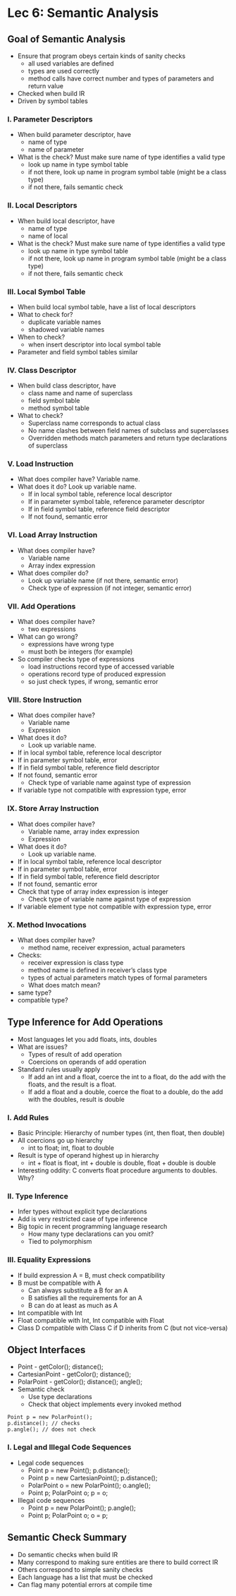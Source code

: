 # Lec 6: Semantic Analysis
## Goal of Semantic Analysis
- Ensure that program obeys certain kinds of sanity checks
    - all used variables are defined
    - types are used correctly
    - method calls have correct number and types of parameters and return value
- Checked when build IR
- Driven by symbol tables
### I. Parameter Descriptors
- When build parameter descriptor, have
    - name of type
    - name of parameter
- What is the check? Must make sure name of type identifies a valid type
    - look up name in type symbol table
    - if not there, look up name in program symbol table (might be a class type)
    - if not there, fails semantic check
### II. Local Descriptors
- When build local descriptor, have
    - name of type
    - name of local
- What is the check? Must make sure name of type identifies a valid type
    - look up name in type symbol table
    - if not there, look up name in program symbol table (might be a class type)
    - if not there, fails semantic check
### III. Local Symbol Table
- When build local symbol table, have a list of local descriptors
- What to check for?
    - duplicate variable names
    - shadowed variable names
- When to check?
    - when insert descriptor into local symbol table
- Parameter and field symbol tables similar
### IV. Class Descriptor
- When build class descriptor, have
    - class name and name of superclass
    - field symbol table
    - method symbol table
- What to check?
    - Superclass name corresponds to actual class
    - No name clashes between field names of subclass and superclasses
    - Overridden methods match parameters and return type declarations of superclass
### V. Load Instruction
- What does compiler have? Variable name.
- What does it do? Look up variable name.
    - If in local symbol table, reference local descriptor
    - If in parameter symbol table, reference parameter descriptor
    - If in field symbol table, reference field descriptor
    - If not found, semantic error
### VI. Load Array Instruction
- What does compiler have?
    - Variable name
    - Array index expression
- What does compiler do?
    - Look up variable name (if not there, semantic error)
    - Check type of expression (if not integer, semantic error)
### VII. Add Operations
- What does compiler have?
    - two expressions
- What can go wrong?
    - expressions have wrong type
    - must both be integers (for example)
- So compiler checks type of expressions
    - load instructions record type of accessed variable
    - operations record type of produced expression
    - so just check types, if wrong, semantic error
### VIII. Store Instruction
- What does compiler have?
    - Variable name
    - Expression
- What does it do?
    - Look up variable name.
- If in local symbol table, reference local descriptor
- If in parameter symbol table, error
- If in field symbol table, reference field descriptor
- If not found, semantic error
    - Check type of variable name against type of expression
- If variable type not compatible with expression type, error
### IX. Store Array Instruction
- What does compiler have?
    - Variable name, array index expression
    - Expression
- What does it do?
    - Look up variable name.
- If in local symbol table, reference local descriptor
- If in parameter symbol table, error
- If in field symbol table, reference field descriptor
- If not found, semantic error
- Check that type of array index expression is integer
    - Check type of variable name against type of expression
- If variable element type not compatible with expression type, error
### X. Method Invocations
- What does compiler have?
    - method name, receiver expression, actual parameters
- Checks:
    - receiver expression is class type
    - method name is defined in receiver’s class type
    - types of actual parameters match types of formal parameters
    - What does match mean?
- same type?
- compatible type?
## Type Inference for Add Operations
- Most languages let you add floats, ints, doubles
- What are issues?
    - Types of result of add operation
    - Coercions on operands of add operation
- Standard rules usually apply
    - If add an int and a float, coerce the int to a float, do the add with the floats, and the result is a float.
    - If add a float and a double, coerce the float to a double, do the add with the doubles, result is double
### I. Add Rules
- Basic Principle: Hierarchy of number types (int, then float, then double)
- All coercions go up hierarchy
    - int to float; int, float to double
- Result is type of operand highest up in hierarchy
    - int + float is float, int + double is double, float + double is double
- Interesting oddity: C converts float procedure arguments to doubles. Why?
### II. Type Inference
- Infer types without explicit type declarations
- Add is very restricted case of type inference
- Big topic in recent programming language research
    - How many type declarations can you omit?
    - Tied to polymorphism
### III. Equality Expressions
- If build expression A = B, must check compatibility
- B must be compatible with A
    - Can always substitute a B for an A
    - B satisfies all the requirements for an A
    - B can do at least as much as A
- Int compatible with Int
- Float compatible with Int, Int compatible with Float
- Class D compatible with Class C if D inherits from C (but not vice-versa)
## Object Interfaces
- Point - getColor(); distance();
- CartesianPoint    - getColor(); distance();
- PolarPoint    - getColor(); distance(); angle();
- Semantic check
    - Use type declarations
    - Check that object implements every invoked method
```
Point p = new PolarPoint();
p.distance(); // checks
p.angle(); // does not check
```
### I. Legal and Illegal Code Sequences
- Legal code sequences
    - Point p = new Point(); p.distance();
    - Point p = new CartesianPoint(); p.distance();
    - PolarPoint o = new PolarPoint(); o.angle();
    - Point p; PolarPoint o; p = o;
- Illegal code sequences
    - Point p = new PolarPoint(); p.angle();
    - Point p; PolarPoint o; o = p;
## Semantic Check Summary
- Do semantic checks when build IR
- Many correspond to making sure entities are there to build correct IR
- Others correspond to simple sanity checks
- Each language has a list that must be checked
- Can flag many potential errors at compile time